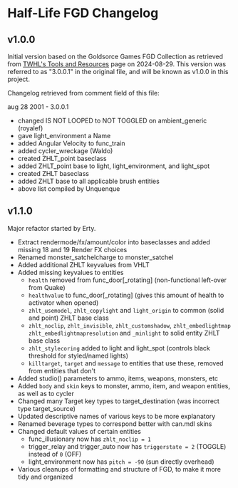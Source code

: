 # Half-Life FGD Changelog

## v1.0.0
Initial version based on the Goldsorce Games FGD Collection as retrieved from
[TWHL's Tools and Resources](https://twhl.info/wiki/page/Tools_and_Resources#Game_Data_Files)
page on 2024-08-29.
This version was referred to as "3.0.0.1" in the original file, and will be
known as v1.0.0 in this project.

Changelog retrieved from comment field of this file:

aug 28 2001 - 3.0.0.1
- changed IS NOT LOOPED to NOT TOGGLED on ambient_generic (royalef)
- gave light_environment a Name
- added Angular Velocity to func_train
- added cycler_wreckage (Waldo)
- created ZHLT_point baseclass
- added ZHLT_point base to light, light_environment, and light_spot
- created ZHLT baseclass
- added ZHLT base to all applicable brush entities
- above list compiled by Unquenque


## v1.1.0
Major refactor started by Erty.

* Extract rendermode/fx/amount/color into baseclasses and added missing 18 and 19 Render FX choices
* Renamed monster_satchelcharge to monster_satchel
* Added additional ZHLT keyvalues from VHLT
* Added missing keyvalues to entities
  - `health` removed from func_door[_rotating] (non-functional left-over from Quake)
  - `healthvalue` to func_door[_rotating] (gives this amount of health to activator when opened)
  - `zhlt_usemodel`, `zhlt_copylight` and `light_origin` to common (solid and point) ZHLT base class
  - `zhlt_noclip`, `zhlt_invisible`, `zhlt_customshadow`, `zhlt_embedlightmap` `zhlt_embedlightmapresolution` and `_minlight` to solid entity ZHLT base class
  - `zhlt_stylecoring` added to light and light_spot (controls black threshold for styled/named lights)
  - `killtarget`, `target` and `message` to entities that use these, removed from entities that don't
* Added studio() parameters to ammo, items, weapons, monsters, etc
* Added `body` and `skin` keys to monster, ammo, item, and weapon entities, as well as to cycler
* Changed many Target key types to target_destination (was incorrect type target_source)
* Updated descriptive names of various keys to be more explanatory
* Renamed beverage types to correspond better with can.mdl skins
* Changed default values of certain entities
  - func_illusionary now has `zhlt_noclip = 1`
  - trigger_relay and trigger_auto now has `triggerstate = 2` (TOGGLE) instead of `0` (OFF)
  - light_environment now has `pitch = -90` (sun directly overhead)
* Various cleanups of formatting and structure of FGD, to make it more tidy and organized
